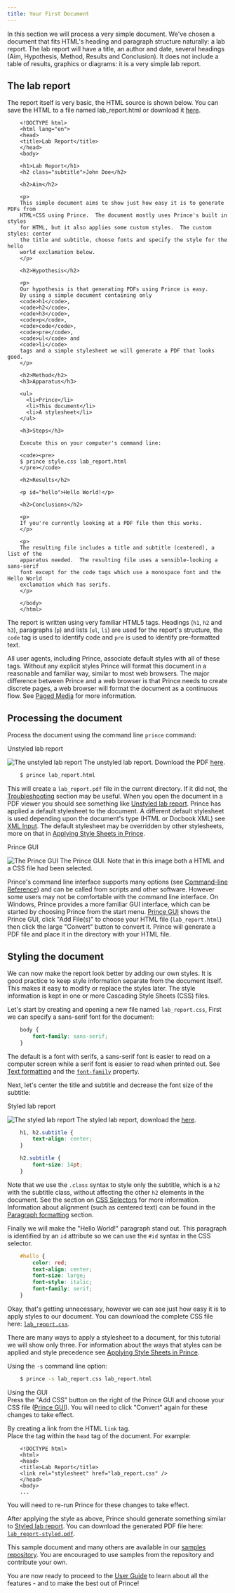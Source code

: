 ```yaml
---
title: Your First Document
---
```


In this section we will process a very simple document. We've chosen a document that fits HTML's heading and paragraph structure naturally: a lab report. The lab report will have a title, an author and date, several headings (Aim, Hypothesis, Method, Results and Conclusion). It does not include a table of results, graphics or diagrams: it is a very simple lab report.

## The lab report

The report itself is very basic, the HTML source is shown below. You can save the HTML to a file named lab\_report.html or download it [here](assets/samples/lab_report.html).

```markup
    <!DOCTYPE html>
    <html lang="en">
    <head>
    <title>Lab Report</title>
    </head>
    <body>

    <h1>Lab Report</h1>
    <h2 class="subtitle">John Doe</h2>

    <h2>Aim</h2>

    <p>
    This simple document aims to show just how easy it is to generate PDFs from
    HTML+CSS using Prince.  The document mostly uses Prince's built in styles
    for HTML, but it also applies some custom styles.  The custom styles: center
    the title and subtitle, choose fonts and specify the style for the hello
    world exclamation below.
    </p>

    <h2>Hypothesis</h2>

    <p>
    Our hypothesis is that generating PDFs using Prince is easy.
    By using a simple document containing only
    <code>h1</code>,
    <code>h2</code>,
    <code>h3</code>,
    <code>p</code>,
    <code>code</code>,
    <code>pre</code>,
    <code>ul</code> and
    <code>li</code>
    tags and a simple stylesheet we will generate a PDF that looks good.
    </p>

    <h2>Method</h2>
    <h3>Apparatus</h3>

    <ul>
      <li>Prince</li>
      <li>This document</li>
      <li>A stylesheet</li>
    </ul>

    <h3>Steps</h3>

    Execute this on your computer's command line:

    <code><pre>
    $ prince style.css lab_report.html
    </pre></code>

    <h2>Results</h2>

    <p id="hello">Hello World!</p>

    <h2>Conclusions</h2>

    <p>
    If you're currently looking at a PDF file then this works.
    </p>

    <p>
    The resulting file includes a title and subtitle (centered), a list of the
    apparatus needed.  The resulting file uses a sensible-looking a sans-serif
    font except for the code tags which use a monospace font and the Hello World
    exclamation which has serifs.
    </p>

    </body>
    </html>
```
The report is written using very familiar HTML5 tags. Headings (`h1`, `h2` and `h3`), paragraphs (`p`) and lists (`ul`, `li`) are used for the report's structure, the `code` tag is used to identify code and `pre` is used to identify pre-formatted text.

All user agents, including Prince, associate default styles with all of these tags. Without any explicit styles Prince will format this document in a reasonable and familiar way, similar to most web browsers. The major difference between Prince and a web browser is that Prince needs to create discrete pages, a web browser will format the document as a continuous flow. See [Paged Media](paged.md#paged) for more information.

## Processing the document

Process the document using the command line `prince` command:

<p id="fig.lab-report.unstyled">Unstyled lab report</p>

![The unstyled lab report](assets/samples/lab_report-1.bw.png)
The unstyled lab report. Download the PDF [here](assets/samples/lab_report.pdf).

```bash
    $ prince lab_report.html
```

This will create a `lab_report.pdf` file in the current directory. If it did not, the [Troubleshooting](help-install.md#troubleshooting) section may be useful. When you open the document in a PDF viewer you should see something like [Unstyled lab report](#fig.lab-report.unstyled). Prince has applied a default stylesheet to the document. A different default stylesheet is used depending upon the document's type (HTML or Docbook XML) see [XML Input](prince-input.md#xml-input). The default stylesheet may be overridden by other stylesheets, more on that in [Applying Style Sheets in Prince](prince-input.md#applying-style-sheets-in-prince).

<p id="fig.gui01">Prince GUI</p>

![The Prince GUI](assets/images/gui_02.png)
The Prince GUI. Note that in this image both a HTML and a CSS file had been selected.

Prince's command line interface supports many options (see [Command-line Reference](command-line.md)) and can be called from scripts and other software. However some users may not be comfortable with the command line interface. On Windows, Prince provides a more familiar GUI interface, which can be started by choosing Prince from the start menu. [Prince GUI](#fig.gui01) shows the Prince GUI, click "Add File(s)" to choose your HTML file (`lab_report.html`) then click the large "Convert" button to convert it. Prince will generate a PDF file and place it in the directory with your HTML file.

## Styling the document

We can now make the report look better by adding our own styles. It is good practice to keep style information separate from the document itself. This makes it easy to modify or replace the styles later. The style information is kept in one or more Cascading Style Sheets (CSS) files.

Let's start by creating and opening a new file named `lab_report.css`, First we can specify a sans-serif font for the document:

```css
    body {
        font-family: sans-serif;
    }
```
The default is a font with serifs, a sans-serif font is easier to read on a computer screen while a serif font is easier to read when printed out. See [Text formatting](styling.md#text-formatting) and the [`font-family`](css-props.md#prop-font-family) property.

Next, let's center the title and subtitle and decrease the font size of the subtitle:

<p id="fig.lab-report-styled">Styled lab report</p>

![The styled lab report](assets/samples/lab_report-styled-1.colour.png)
The styled lab report, download the [here](assets/samples/lab_report-styled.pdf).

```css
    h1, h2.subtitle {
        text-align: center;
    }

    h2.subtitle {
        font-size: 14pt;
    }
```
Note that we use the `.class` syntax to style only the subtitle, which is a `h2` with the subtitle class, without affecting the other `h2` elements in the document. See the section on [CSS Selectors](css-selectors.md) for more information. Information about alignment (such as centered text) can be found in the [Paragraph formatting](styling.md#paragraph-formatting) section.

Finally we will make the "Hello World!" paragraph stand out. This paragraph is identified by an `id` attribute so we can use the `#id` syntax in the CSS selector.

```css
    #hello {
        color: red;
        text-align: center;
        font-size: large;
        font-style: italic;
        font-family: serif;
    }
```
Okay, that's getting unnecessary, however we can see just how easy it is to apply styles to our document. You can download the complete CSS file here: [`lab_report.css`](assets/samples/lab_report.css).

There are many ways to apply a stylesheet to a document, for this tutorial we will show only three. For information about the ways that styles can be applied and style precedence see [Applying Style Sheets in Prince](prince-input.md#applying-style-sheets-in-prince).

Using the `-s` command line option:  
```bash
    $ prince -s lab_report.css lab_report.html
```

Using the GUI  
Press the "Add CSS" button on the right of the Prince GUI and choose your CSS file ([Prince GUI](#fig.gui01)). You will need to click "Convert" again for these changes to take effect.

By creating a link from the HTML `link` tag.  
Place the tag within the `head` tag of the document. For example:

```markup
    <!DOCTYPE html>
    <html>
    <head>
    <title>Lab Report</title>
    <link rel="stylesheet" href="lab_report.css" />
    </head>
    <body>
    ...
```
You will need to re-run Prince for these changes to take effect.

After applying the style as above, Prince should generate something similar to [Styled lab report](#fig.lab-report-styled). You can download the generated PDF file here: [`lab_report-styled.pdf`](assets/samples/lab_report-styled.pdf).

This sample document and many others are available in our [samples repository](https://github.com/yeslogic/prince-samples). You are encouraged to use samples from the repository and contribute your own.

You are now ready to proceed to the [User Guide](intro-userguide.md) to learn about all the features - and to make the best out of Prince!
